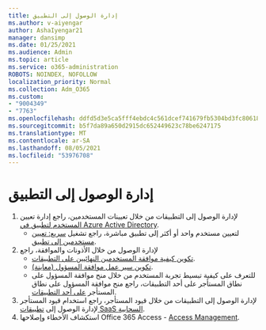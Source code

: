```yaml
---
title: إدارة الوصول إلى التطبيق
ms.author: v-aiyengar
author: AshaIyengar21
manager: dansimp
ms.date: 01/25/2021
ms.audience: Admin
ms.topic: article
ms.service: o365-administration
ROBOTS: NOINDEX, NOFOLLOW
localization_priority: Normal
ms.collection: Adm_O365
ms.custom:
- "9004349"
- "7763"
ms.openlocfilehash: ddfd5d3e5ca5fff4ebdc4c561dcef741679fb5304bd3fc80618016dc90a0d19f
ms.sourcegitcommit: b5f7da89a650d2915dc652449623c78be6247175
ms.translationtype: MT
ms.contentlocale: ar-SA
ms.lasthandoff: 08/05/2021
ms.locfileid: "53976708"
---
```

# <a name="manage-application-access"></a>إدارة الوصول إلى التطبيق

1. لإدارة الوصول إلى التطبيقات من خلال تعيينات المستخدمين، راجع إدارة تعيين [المستخدم لتطبيق في Azure Active Directory](https://docs.microsoft.com/azure/active-directory/manage-apps/assign-user-or-group-access-portal).
    - لتعيين مستخدم واحد أو أكثر إلى تطبيق مباشرة، راجع تشغيل [سريع: تعيين مستخدمين إلى تطبيق](https://docs.microsoft.com/azure/active-directory/manage-apps/assign-user-or-group-access-portal).
1. لإدارة الوصول من خلال الأذونات والموافقة، راجع
    - [تكوين كيفية موافقة المستخدمين النهائيين على التطبيقات](https://docs.microsoft.com/azure/active-directory/manage-apps/configure-user-consent?tabs=azure-portal). 
    - [تكوين سير عمل موافقة المسؤول (معاينة)](https://docs.microsoft.com/azure/active-directory/manage-apps/configure-admin-consent-workflow). 
    - للتعرف على كيفية تبسيط تجربة المستخدم من خلال منح موافقة المسؤول على نطاق المستأجر على أحد التطبيقات، راجع منح موافقة المسؤول على نطاق المستأجر [على أحد التطبيقات](https://docs.microsoft.com/azure/active-directory/manage-apps/grant-admin-consent). 
1. لإدارة الوصول إلى التطبيقات من خلال قيود المستأجر، راجع استخدام قيود المستأجر لإدارة الوصول إلى [تطبيقات SaaS السحابية](https://docs.microsoft.com/azure/active-directory/manage-apps/tenant-restrictions). 
1. استكشاف الأخطاء وإصلاحها Office 365 Access - [Access Management](https://docs.microsoft.com/office365/troubleshoot/access-management/cannot-add-guest-users-in-m365-admin-center).
